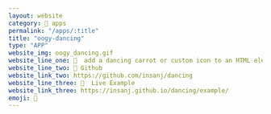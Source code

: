 ```yaml
---
layout: website
category: 🏬 apps
permalink: "/apps/:title"
title: "oogy-dancing"
type: "APP"
website_img: oogy_dancing.gif
website_line_one: 🪩  add a dancing carrot or custom icon to an HTML element, tiny js library used for dialogue boxes in https://oogycanyouhelp.com
website_line_two: 👾 Github
website_link_two: https://github.com/insanj/dancing
website_line_three: 🍾  Live Example
website_link_three: https://insanj.github.io/dancing/example/
emoji: 🪩
---
```

